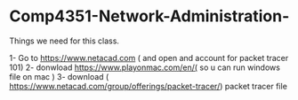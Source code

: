 # Comp4351-Network-Administration-



Things we need for this class.


1- Go to https://www.netacad.com ( and open and account for packet tracer 101)
2- donwload https://www.playonmac.com/en/( so u can run windows file on mac )
3- download ( https://www.netacad.com/group/offerings/packet-tracer/) packet tracer file
